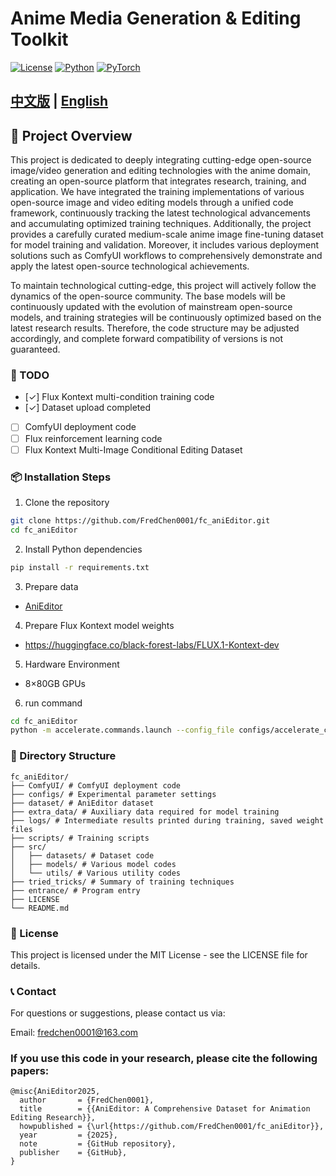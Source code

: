 # Anime Media Generation & Editing Toolkit

[![License](https://img.shields.io/badge/License-MIT-blue.svg)](LICENSE)
[![Python](https://img.shields.io/badge/Python-3.10-blue)](https://www.python.org/)
[![PyTorch](https://img.shields.io/badge/PyTorch-2.6-blue)](https://pytorch.org/)

## [中文版](README.md) | [English](README_EN.md)
## 📖 Project Overview
This project is dedicated to deeply integrating cutting-edge open-source image/video generation and editing technologies with the anime domain, creating an open-source platform that integrates research, training, and application. We have integrated the training implementations of various open-source image and video editing models through a unified code framework, continuously tracking the latest technological advancements and accumulating optimized training techniques. Additionally, the project provides a carefully curated medium-scale anime image fine-tuning dataset for model training and validation. Moreover, it includes various deployment solutions such as ComfyUI workflows to comprehensively demonstrate and apply the latest open-source technological achievements.

To maintain technological cutting-edge, this project will actively follow the dynamics of the open-source community. The base models will be continuously updated with the evolution of mainstream open-source models, and training strategies will be continuously optimized based on the latest research results. Therefore, the code structure may be adjusted accordingly, and complete forward compatibility of versions is not guaranteed.

### 🚧 TODO
- [✓] Flux Kontext multi-condition training code
- [✓] Dataset upload completed
- [ ] ComfyUI deployment code
- [ ] Flux reinforcement learning code
- [ ] Flux Kontext Multi-Image Conditional Editing Dataset
### 📦 Installation Steps

1. Clone the repository
```bash
git clone https://github.com/FredChen0001/fc_aniEditor.git
cd fc_aniEditor
```

2. Install Python dependencies
```bash
pip install -r requirements.txt
```

3. Prepare data
- [AniEditor](..%2Fdataset%2FREADME.md)

4. Prepare Flux Kontext model weights
- https://huggingface.co/black-forest-labs/FLUX.1-Kontext-dev

5. Hardware Environment
- 8×80GB GPUs
6. run command
```bash
cd fc_aniEditor
python -m accelerate.commands.launch --config_file configs/accelerate_config.yaml entrance.py -g configs/kontext_finetune.yaml
```
### 📁 Directory Structure
```
fc_aniEditor/
├── ComfyUI/ # ComfyUI deployment code
├── configs/ # Experimental parameter settings
├── dataset/ # AniEditor dataset
├── extra_data/ # Auxiliary data required for model training
├── logs/ # Intermediate results printed during training, saved weight files
├── scripts/ # Training scripts
├── src/
│   ├── datasets/ # Dataset code
│   ├── models/ # Various model codes
│   └── utils/ # Various utility codes
├── tried_tricks/ # Summary of training techniques
├── entrance/ # Program entry
├── LICENSE
└── README.md
```

### 📄 License
This project is licensed under the MIT License - see the LICENSE file for details.

### 📞 Contact
For questions or suggestions, please contact us via:

Email: fredchen0001@163.com

### If you use this code in your research, please cite the following papers:
```
@misc{AniEditor2025,
  author       = {FredChen0001},
  title        = {{AniEditor: A Comprehensive Dataset for Animation Editing Research}},
  howpublished = {\url{https://github.com/FredChen0001/fc_aniEditor}},
  year         = {2025},
  note         = {GitHub repository},
  publisher    = {GitHub},
}
```